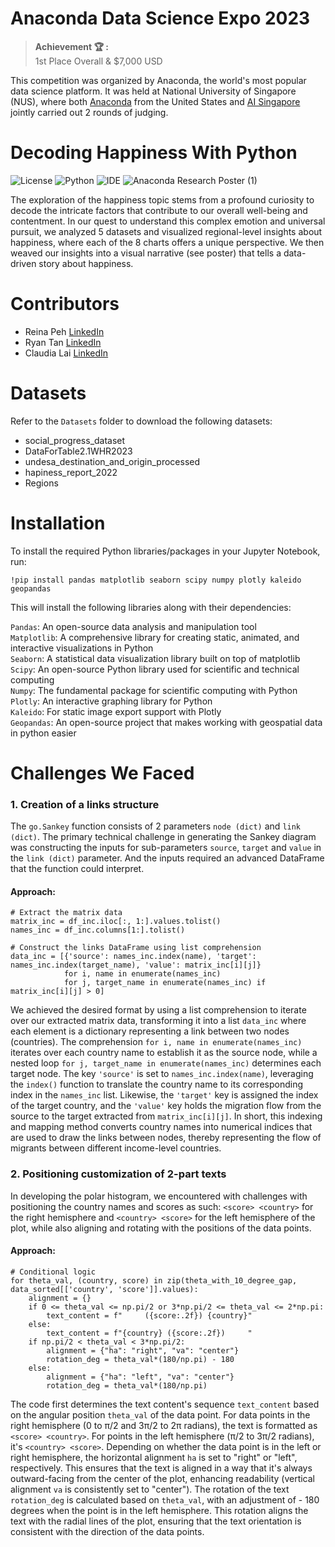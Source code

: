 # Anaconda Data Science Expo 2023
> **Achievement 🏆 :**  
> 1st Place Overall & $7,000 USD

This competition was organized by Anaconda, the world's most popular data science platform. It was held at National University of Singapore (NUS), where both [Anaconda](https://www.anaconda.com/) from the United States and [AI Singapore](https://aisingapore.org/) jointly carried out 2 rounds of judging. 

# Decoding Happiness With Python
![License](https://img.shields.io/badge/License-MIT-blue)
![Python](https://img.shields.io/badge/Python-3.8.10-green)
![IDE](https://img.shields.io/badge/IDE-Jupyter%20Notebook-orange)
![Anaconda Research Poster (1)](https://github.com/risingcupcakes/Anaconda-Data-Science-Expo-2023/assets/75836749/673ae96b-2381-4e04-bc3a-505c56f4ee4e)

The exploration of the happiness topic stems from a profound curiosity to decode the intricate factors that contribute to our overall well-being and contentment. In our quest to understand this complex emotion and universal pursuit, we analyzed 5 datasets and visualized regional-level insights about happiness, where each of the 8 charts offers a unique perspective. We then weaved our insights into a visual narrative (see poster) that tells a data-driven story about happiness. 

# Contributors 
* Reina Peh [LinkedIn](https://www.linkedin.com/in/reinapeh/)  
* Ryan Tan [LinkedIn](https://www.linkedin.com/in/ryantzr/)  
* Claudia Lai [LinkedIn](https://www.linkedin.com/in/claudialaijy/)  

# Datasets
Refer to the `Datasets` folder to download the following datasets:
* social_progress_dataset
* DataForTable2.1WHR2023 
* undesa_destination_and_origin_processed 
* hapiness_report_2022 
* Regions  

# Installation
To install the required Python libraries/packages in your Jupyter Notebook, run:
```
!pip install pandas matplotlib seaborn scipy numpy plotly kaleido geopandas
```
This will install the following libraries along with their dependencies:

`Pandas`: An open-source data analysis and manipulation tool  
`Matplotlib`: A comprehensive library for creating static, animated, and interactive visualizations in Python   
`Seaborn`: A statistical data visualization library built on top of matplotlib  
`Scipy`: An open-source Python library used for scientific and technical computing  
`Numpy`: The fundamental package for scientific computing with Python  
`Plotly`: An interactive graphing library for Python  
`Kaleido`: For static image export support with Plotly  
`Geopandas`: An open-source project that makes working with geospatial data in python easier  

# Challenges We Faced
### 1. Creation of a links structure
The `go.Sankey` function consists of 2 parameters `node (dict)` and `link (dict)`. The primary technical challenge in generating the Sankey diagram was constructing the inputs for sub-parameters `source`, `target` and `value` in the `link (dict)` parameter. And the inputs required an advanced DataFrame that the function could interpret.

#### Approach:
```
# Extract the matrix data
matrix_inc = df_inc.iloc[:, 1:].values.tolist()
names_inc = df_inc.columns[1:].tolist()

# Construct the links DataFrame using list comprehension
data_inc = [{'source': names_inc.index(name), 'target': names_inc.index(target_name), 'value': matrix_inc[i][j]} 
            for i, name in enumerate(names_inc) 
            for j, target_name in enumerate(names_inc) if matrix_inc[i][j] > 0]
```
We achieved the desired format by using a list comprehension to iterate over our extracted matrix data, transforming it into a list `data_inc` where each element is a dictionary representing a link between two nodes (countries). The comprehension `for i, name in enumerate(names_inc)` iterates over each country name to establish it as the source node, while a nested loop `for j, target_name in enumerate(names_inc)` determines each target node. The key `'source'` is set to `names_inc.index(name)`, leveraging the `index()` function to translate the country name to its corresponding index in the `names_inc` list. Likewise, the `'target'` key is assigned the index of the target country, and the `'value'` key holds the migration flow from the source to the target extracted from `matrix_inc[i][j]`. In short, this indexing and mapping method converts country names into numerical indices that are used to draw the links between nodes, thereby representing the flow of migrants between different income-level countries.

### 2. Positioning customization of 2-part texts
In developing the polar histogram, we encountered with challenges with positioning the country names and scores as such: `<score> <country>` for the right hemisphere and `<country> <score>` for the left hemisphere of the plot, while also aligning and rotating with the positions of the data points. 

#### Approach:
```
# Conditional logic 
for theta_val, (country, score) in zip(theta_with_10_degree_gap, data_sorted[['country', 'score']].values):
    alignment = {}
    if 0 <= theta_val <= np.pi/2 or 3*np.pi/2 <= theta_val <= 2*np.pi:
        text_content = f"     ({score:.2f}) {country}"
    else:
        text_content = f"{country} ({score:.2f})     "
    if np.pi/2 < theta_val < 3*np.pi/2:
        alignment = {"ha": "right", "va": "center"}
        rotation_deg = theta_val*(180/np.pi) - 180
    else:
        alignment = {"ha": "left", "va": "center"}
        rotation_deg = theta_val*(180/np.pi)
```
The code first determines the text content's sequence `text_content` based on the angular position `theta_val` of the data point. For data points in the right hemisphere (0 to π/2 and 3π/2 to 2π radians), the text is formatted as `<score> <country>`. For points in the left hemisphere (π/2 to 3π/2 radians), it's `<country> <score>`. Depending on whether the data point is in the left or right hemisphere, the horizontal alignment `ha` is set to "right" or "left", respectively. This ensures that the text is aligned in a way that it's always outward-facing from the center of the plot, enhancing readability (vertical alignment `va` is consistently set to "center"). The rotation of the text `rotation_deg` is calculated based on `theta_val`, with an adjustment of - 180 degrees when the point is in the left hemisphere. This rotation aligns the text with the radial lines of the plot, ensuring that the text orientation is consistent with the direction of the data points.



